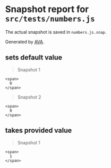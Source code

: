 # Snapshot report for `src/tests/numbers.js`

The actual snapshot is saved in `numbers.js.snap`.

Generated by [AVA](https://avajs.dev).

## sets default value

> Snapshot 1

    <span>
      0
    </span>

> Snapshot 2

    <span>
      0
    </span>

## takes provided value

> Snapshot 1

    <span>
      1
    </span>
